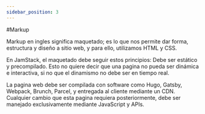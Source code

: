 ```yaml
---
sidebar_position: 3
---
```


#Markup

Markup en ingles significa maquetado; es lo que nos permite dar forma, estructura y diseño a sitio web, y para ello, utilizamos HTML y CSS.


En JamStack, el maquetado debe seguir estos principios: Debe ser estático y precompilado. Esto no quiere decir que una pagina no pueda ser dinámica e interactiva, si no que el dinamismo no debe ser en tiempo real.


La pagina web debe ser compilada con software como Hugo, Gatsby, Webpack, Brunch, Parcel, y entregada al cliente mediante un CDN. Cualquier cambio que esta pagina requiera posteriormente, debe ser manejado exclusivamente mediante JavaScript y APIs.